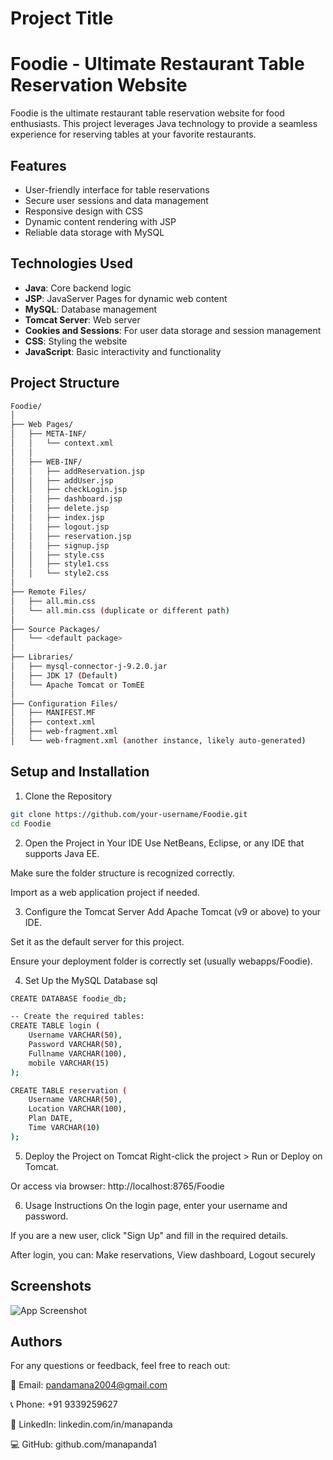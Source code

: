 
# Project Title

# Foodie - Ultimate Restaurant Table Reservation Website

Foodie is the ultimate restaurant table reservation website for food enthusiasts. This project leverages Java technology to provide a seamless experience for reserving tables at your favorite restaurants.

## Features

- User-friendly interface for table reservations
- Secure user sessions and data management
- Responsive design with CSS
- Dynamic content rendering with JSP
- Reliable data storage with MySQL

## Technologies Used

- **Java**: Core backend logic
- **JSP**: JavaServer Pages for dynamic web content
- **MySQL**: Database management
- **Tomcat Server**: Web server
- **Cookies and Sessions**: For user data storage and session management
- **CSS**: Styling the website
- **JavaScript**: Basic interactivity and functionality


## Project Structure
```sh
Foodie/
│
├── Web Pages/
│   ├── META-INF/
│   │   └── context.xml
│   │
│   ├── WEB-INF/
│   │   ├── addReservation.jsp
│   │   ├── addUser.jsp
│   │   ├── checkLogin.jsp
│   │   ├── dashboard.jsp
│   │   ├── delete.jsp
│   │   ├── index.jsp
│   │   ├── logout.jsp
│   │   ├── reservation.jsp
│   │   ├── signup.jsp
│   │   ├── style.css
│   │   ├── style1.css
│   │   └── style2.css
│
├── Remote Files/
│   ├── all.min.css
│   └── all.min.css (duplicate or different path)
│
├── Source Packages/
│   └── <default package>
│
├── Libraries/
│   ├── mysql-connector-j-9.2.0.jar
│   ├── JDK 17 (Default)
│   └── Apache Tomcat or TomEE
│
├── Configuration Files/
│   ├── MANIFEST.MF
│   ├── context.xml
│   ├── web-fragment.xml
│   └── web-fragment.xml (another instance, likely auto-generated)
```
## Setup and Installation
1. Clone the Repository
```sh
git clone https://github.com/your-username/Foodie.git
cd Foodie
```
2. Open the Project in Your IDE
Use NetBeans, Eclipse, or any IDE that supports Java EE.

Make sure the folder structure is recognized correctly.

Import as a web application project if needed.

3. Configure the Tomcat Server
Add Apache Tomcat (v9 or above) to your IDE.

Set it as the default server for this project.

Ensure your deployment folder is correctly set (usually webapps/Foodie).

4. Set Up the MySQL Database
sql
```sh
CREATE DATABASE foodie_db;

-- Create the required tables:
CREATE TABLE login (
    Username VARCHAR(50),
    Password VARCHAR(50),
    Fullname VARCHAR(100),
    mobile VARCHAR(15)
);

CREATE TABLE reservation (
    Username VARCHAR(50),
    Location VARCHAR(100),
    Plan DATE,
    Time VARCHAR(10)
);
```


5. Deploy the Project on Tomcat
Right-click the project > Run or Deploy on Tomcat.

Or access via browser:
http://localhost:8765/Foodie

6. Usage Instructions
On the login page, enter your username and password.

If you are a new user, click "Sign Up" and fill in the required details.

After login, you can:
Make reservations,
View dashboard,
Logout securely


## Screenshots

![App Screenshot](https://via.placeholder.com/468x300?text=App+Screenshot+Here)


## Authors

For any questions or feedback, feel free to reach out:

📧 Email: pandamana2004@gmail.com

📞 Phone: +91 9339259627

🔗 LinkedIn: linkedin.com/in/manapanda

💻 GitHub: github.com/manapanda1

